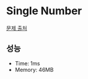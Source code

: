 # Single Number

[문제 출처](https://leetcode.com/problems/single-number)

## 성능

- Time: 1ms
- Memory: 46MB